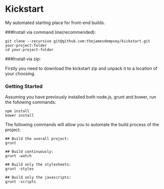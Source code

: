 Kickstart
=========

My automated starting place for front-end builds.

###Install via command line(recommended):
	
	git clone --recursive git@github.com:thejamesdempsey/kickstart.git your-project-folder 
	cd your-project-folder
	
###Install via zip:

Firstly you need to download the kickstart zip and unpack it to a location of your choosing.

### Getting Started

Assuming you have previously installed both node.js, grunt and bower, run the following commands:

	npm install
	bower install

The following commands will allow you to automate the build process of the project:

	## Build the overall project:
	grunt

	## Build continuously:
	grunt -watch
	
	## Build only the stylesheets:
	grunt -styles
	
	## Build only the javascripts:
	grunt -scripts
 